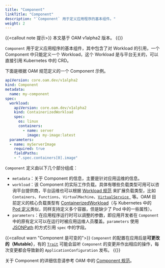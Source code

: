 ```yaml
---
title: "Component"
linkTitle: "Component"
description: "`Component` 用于定义应用程序的基本组件。"
weight: 2
---
```


{{<callout note 提示>}}
本文基于 OAM v1alpha2 版本。
{{</callout>}}

`Component` 用于定义应用程序的基本组件，其中包含了对 Workload 的引用，一个 Component 中只能定义一个 Workload，这个 Workload 是与平台无关的，可以直接引用 Kubernetes 中的 CRD。

下面是根据 OAM 规范定义的一个 Component 示例。

```yaml
apiVersion: core.oam.dev/v1alpha2
kind: Component
metadata:
  name: my-component
spec:
  workload:
    apiVersion: core.oam.dev/v1alpha2
    kind: ContainerizedWorkload
    spec:
      os: linux
      containers:
        - name: server
          image: my-image:latest
  parameters:
  - name: myServerImage
    required: true
    fieldPaths:
    - ".spec.containers[0].image"
```

`Component`  定义由以下几个部分组成：

- `metadata`：关于 Component 的信息，主要是针对应用运维的信息。
- `workload`：该 Component 的实际工作负载。具体有哪些负载类型可用可以咨询平台提供商，平台运维也可以根据 [Workload 规范](https://github.com/oam-dev/spec/blob/master/3.workload.md) 来扩展负载类型，比如 `Containers`、`Functions`、`VirtualMachine`、[`VirtualService `](https://istio.io/docs/reference/config/networking/virtual-service/) 等。OAM 目前定义的核心负载类型有 [ContainerizedWorkload](https://github.com/oam-dev/spec/blob/master/core/workloads/containerized_workload/containerized_workload.md)（与 Kubernetes 中的 [Pod 定义](https://kubernetes.io/zh/docs/concepts/workloads/pods/pod/)类似，同样支持定义多个容器，但是缺少了 Pod 中的一些属性）。
- `parameters`：在应用程序运行时可以调整的参数，即应用开发者在 `Component` 中的原有定义可以在运行时被应用运维人员覆盖。`parameters` 使用 [JSONPath](https://kubernetes.io/zh/docs/reference/kubectl/jsonpath/) 的方式引用 `spec` 中的字段。

{{<callout warn "Component 是可变的">}}
`Component` 的配置在应用后是**可更改的（Mutable）**，有的 [`Trait`](../trait) 可能会监听 `Component` 的变更并作出相应的操作，每次变更都会导致新的 `ApplicationConfiguration` 发布。
{{</callout>}}

关于 Component 的详细信息请参考 OAM 中的 [Component 规范](https://github.com/oam-dev/spec/blob/master/4.component.md)。

